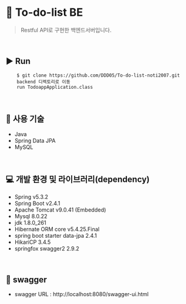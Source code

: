 # 📝 To-do-list BE

> Restful API로 구현한 백엔드서버입니다.

<br>

## ▶ Run

```
    $ git clone https://github.com/DDD05/To-do-list-noti2007.git
    backend 디렉토리로 이동
    run TodoappApplication.class
```
<br>

## 🔨 사용 기술

 - Java
 - Spring Data JPA
 - MySQL
 <br>

## 💻 개발 환경 및 라이브러리(dependency)

 - Spring v5.3.2
 - Spring Boot v2.4.1
 - Apache Tomcat v9.0.41 (Embedded)
 - Mysql 8.0.22
 - jdk 1.8.0_261
 - Hibernate ORM core v5.4.25.Final
 - spring boot starter data-jpa 2.4.1
 - HikariCP 3.4.5
 - springfox swagger2 2.9.2
 <br>
 
## 📌 swagger

 - swagger URL : http://localhost:8080/swagger-ui.html
